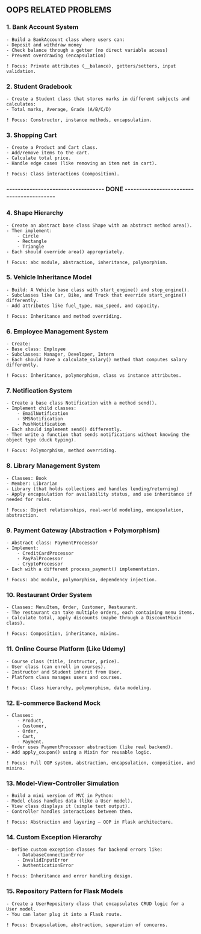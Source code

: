 ## OOPS RELATED PROBLEMS

### 1. Bank Account System
    - Build a BankAccount class where users can:
    - Deposit and withdraw money
    - Check balance through a getter (no direct variable access)
    - Prevent overdrawing (encapsulation)

    ! Focus: Private attributes (__balance), getters/setters, input validation.

### 2. Student Gradebook
    - Create a Student class that stores marks in different subjects and calculates:
    - Total marks, Average, Grade (A/B/C/D)

    ! Focus: Constructor, instance methods, encapsulation.

### 3. Shopping Cart
    - Create a Product and Cart class.
    - Add/remove items to the cart.
    - Calculate total price.
    - Handle edge cases (like removing an item not in cart).

    ! Focus: Class interactions (composition).

### ---------------------------------- DONE -----------------------------------------

### 4. Shape Hierarchy
    - Create an abstract base class Shape with an abstract method area().
    - Then implement:
        - Circle
        - Rectangle
        - Triangle
    - Each should override area() appropriately.

    ! Focus: abc module, abstraction, inheritance, polymorphism.

### 5. Vehicle Inheritance Model
    - Build: A Vehicle base class with start_engine() and stop_engine().
    - Subclasses like Car, Bike, and Truck that override start_engine()   differently.
    - Add attributes like fuel_type, max_speed, and capacity.

    ! Focus: Inheritance and method overriding.

### 6. Employee Management System
    - Create:
    - Base class: Employee
    - Subclasses: Manager, Developer, Intern
    - Each should have a calculate_salary() method that computes salary differently.

    ! Focus: Inheritance, polymorphism, class vs instance attributes.

### 7. Notification System
    - Create a base class Notification with a method send().
    - Implement child classes:
        - EmailNotification
        - SMSNotification
        - PushNotification
    - Each should implement send() differently.
    - Then write a function that sends notifications without knowing the object type (duck typing).

    ! Focus: Polymorphism, method overriding.

### 8. Library Management System
    - Classes: Book
    - Member: Librarian
    - Library (that holds collections and handles lending/returning)
    - Apply encapsulation for availability status, and use inheritance if needed for roles.

    ! Focus: Object relationships, real-world modeling, encapsulation, abstraction.

### 9. Payment Gateway (Abstraction + Polymorphism)
    - Abstract class: PaymentProcessor
    - Implement:
        - CreditCardProcessor
        - PayPalProcessor
        - CryptoProcessor
    - Each with a different process_payment() implementation.

    ! Focus: abc module, polymorphism, dependency injection.

### 10. Restaurant Order System

    - Classes: MenuItem, Order, Customer, Restaurant.
    - The restaurant can take multiple orders, each containing menu items.
    - Calculate total, apply discounts (maybe through a DiscountMixin class).

    ! Focus: Composition, inheritance, mixins.

### 11. Online Course Platform (Like Udemy)

    - Course class (title, instructor, price).
    - User class (can enroll in courses).
    - Instructor and Student inherit from User.
    - Platform class manages users and courses.

    ! Focus: Class hierarchy, polymorphism, data modeling.

### 12. E-commerce Backend Mock
    - Classes:
        - Product, 
        - Customer, 
        - Order, 
        - Cart, 
        - Payment.
    - Order uses PaymentProcessor abstraction (like real backend).
    - Add apply_coupon() using a Mixin for reusable logic.

    ! Focus: Full OOP system, abstraction, encapsulation, composition, and mixins.

### 13. Model-View-Controller Simulation
    - Build a mini version of MVC in Python:
    - Model class handles data (like a User model).
    - View class displays it (simple text output).
    - Controller handles interactions between them.

    ! Focus: Abstraction and layering — OOP in Flask architecture.

### 14. Custom Exception Hierarchy
    - Define custom exception classes for backend errors like:
        - DatabaseConnectionError
        - InvalidInputError
        - AuthenticationError

    ! Focus: Inheritance and error handling design.

### 15. Repository Pattern for Flask Models
    - Create a UserRepository class that encapsulates CRUD logic for a User model.
    - You can later plug it into a Flask route.

    ! Focus: Encapsulation, abstraction, separation of concerns.
